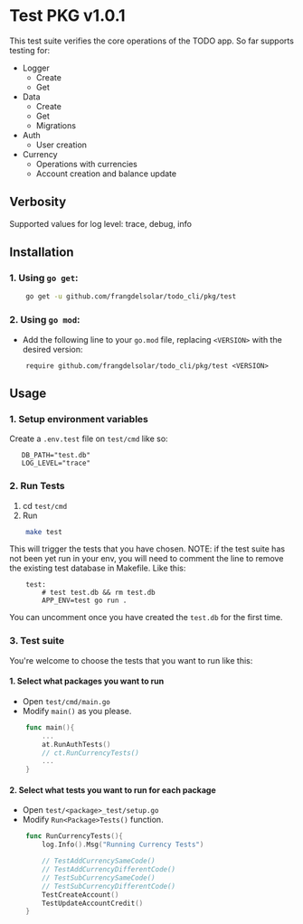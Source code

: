 # Test PKG v1.0.1

This test suite verifies the core operations of the TODO app. So far supports testing for:

-   Logger
    -   Create
    -   Get
-   Data
    -   Create
    -   Get
    -   Migrations
-   Auth
    -   User creation
-   Currency
    -   Operations with currencies
    -   Account creation and balance update

## Verbosity

Supported values for log level: trace, debug, info

## Installation

### 1. Using `go get`:

```bash
    go get -u github.com/frangdelsolar/todo_cli/pkg/test
```

### 2. Using `go mod`:

-   Add the following line to your `go.mod` file, replacing `<VERSION>` with the desired version:

```
    require github.com/frangdelsolar/todo_cli/pkg/test <VERSION>
```

## Usage

### 1. Setup environment variables

Create a `.env.test` file on `test/cmd` like so:

```
   DB_PATH="test.db"
   LOG_LEVEL="trace"
```

### 2. Run Tests

1. cd `test/cmd`
2. Run

```bash
    make test
```

This will trigger the tests that you have chosen.
NOTE: if the test suite has not been yet run in your env, you will need to comment the line to remove the existing test database in Makefile. Like this:

```
    test:
        # test test.db && rm test.db
        APP_ENV=test go run .
```

You can uncomment once you have created the `test.db` for the first time.

### 3. Test suite

You're welcome to choose the tests that you want to run like this:

#### 1. Select what packages you want to run

-   Open `test/cmd/main.go`
-   Modify `main()` as you please.

```go
    func main(){
        ...
        at.RunAuthTests()
        // ct.RunCurrencyTests()
        ...
    }
```

#### 2. Select what tests you want to run for each package

-   Open `test/<package>_test/setup.go`
-   Modify `Run<Package>Tests()` function.

```go
    func RunCurrencyTests(){
        log.Info().Msg("Running Currency Tests")

        // TestAddCurrencySameCode()
        // TestAddCurrencyDifferentCode()
        // TestSubCurrencySameCode()
        // TestSubCurrencyDifferentCode()
        TestCreateAccount()
        TestUpdateAccountCredit()
    }
```

